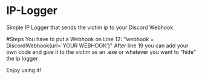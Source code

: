 # IP-Logger
Simple IP Logger that sends the victim ip to your Discord Webhook

#Steps
You have to put a Webhook on Line 12: "webhook = DiscordWebhook(url='YOUR WEBHOOK')"
After line 19 you can add your own code and give it to the victim as an .exe or whatever you want to "hide" the ip logger

Enjoy using it!
